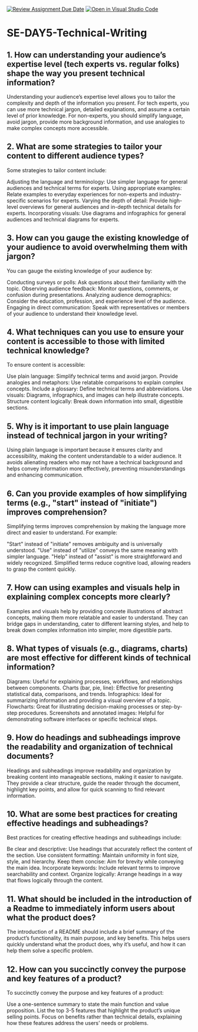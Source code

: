 [![Review Assignment Due Date](https://classroom.github.com/assets/deadline-readme-button-22041afd0340ce965d47ae6ef1cefeee28c7c493a6346c4f15d667ab976d596c.svg)](https://classroom.github.com/a/zsAR-pyY)
[![Open in Visual Studio Code](https://classroom.github.com/assets/open-in-vscode-2e0aaae1b6195c2367325f4f02e2d04e9abb55f0b24a779b69b11b9e10269abc.svg)](https://classroom.github.com/online_ide?assignment_repo_id=15710444&assignment_repo_type=AssignmentRepo)
# SE-DAY5-Technical-Writing
## 1. How can understanding your audience’s expertise level (tech experts vs. regular folks) shape the way you present technical information?
Understanding your audience’s expertise level allows you to tailor the complexity and depth of the information you present. For tech experts, you can use more technical jargon, detailed explanations, and assume a certain level of prior knowledge. For non-experts, you should simplify language, avoid jargon, provide more background information, and use analogies to make complex concepts more accessible.
## 2. What are some strategies to tailor your content to different audience types?
Some strategies to tailor content include:

Adjusting the language and terminology: Use simpler language for general audiences and technical terms for experts.
Using appropriate examples: Relate examples to everyday experiences for non-experts and industry-specific scenarios for experts.
Varying the depth of detail: Provide high-level overviews for general audiences and in-depth technical details for experts.
Incorporating visuals: Use diagrams and infographics for general audiences and technical diagrams for experts.
## 3. How can you gauge the existing knowledge of your audience to avoid overwhelming them with jargon?
You can gauge the existing knowledge of your audience by:

Conducting surveys or polls: Ask questions about their familiarity with the topic.
Observing audience feedback: Monitor questions, comments, or confusion during presentations.
Analyzing audience demographics: Consider the education, profession, and experience level of the audience.
Engaging in direct communication: Speak with representatives or members of your audience to understand their knowledge level.
## 4. What techniques can you use to ensure your content is accessible to those with limited technical knowledge?
To ensure content is accessible:

Use plain language: Simplify technical terms and avoid jargon.
Provide analogies and metaphors: Use relatable comparisons to explain complex concepts.
Include a glossary: Define technical terms and abbreviations.
Use visuals: Diagrams, infographics, and images can help illustrate concepts.
Structure content logically: Break down information into small, digestible sections.
## 5. Why is it important to use plain language instead of technical jargon in your writing?
Using plain language is important because it ensures clarity and accessibility, making the content understandable to a wider audience. It avoids alienating readers who may not have a technical background and helps convey information more effectively, preventing misunderstandings and enhancing communication.
## 6. Can you provide examples of how simplifying terms (e.g., "start" instead of "initiate") improves comprehension?
Simplifying terms improves comprehension by making the language more direct and easier to understand. For example:

"Start" instead of "initiate" removes ambiguity and is universally understood.
"Use" instead of "utilize" conveys the same meaning with simpler language.
"Help" instead of "assist" is more straightforward and widely recognized. Simplified terms reduce cognitive load, allowing readers to grasp the content quickly.
## 7. How can using examples and visuals help in explaining complex concepts more clearly?
Examples and visuals help by providing concrete illustrations of abstract concepts, making them more relatable and easier to understand. They can bridge gaps in understanding, cater to different learning styles, and help to break down complex information into simpler, more digestible parts.
## 8. What types of visuals (e.g., diagrams, charts) are most effective for different kinds of technical information?
Diagrams: Useful for explaining processes, workflows, and relationships between components.
Charts (bar, pie, line): Effective for presenting statistical data, comparisons, and trends.
Infographics: Ideal for summarizing information and providing a visual overview of a topic.
Flowcharts: Great for illustrating decision-making processes or step-by-step procedures.
Screenshots and annotated images: Helpful for demonstrating software interfaces or specific technical steps.
## 9. How do headings and subheadings improve the readability and organization of technical documents?
Headings and subheadings improve readability and organization by breaking content into manageable sections, making it easier to navigate. They provide a clear structure, guide the reader through the document, highlight key points, and allow for quick scanning to find relevant information.
## 10. What are some best practices for creating effective headings and subheadings?
Best practices for creating effective headings and subheadings include:

Be clear and descriptive: Use headings that accurately reflect the content of the section.
Use consistent formatting: Maintain uniformity in font size, style, and hierarchy.
Keep them concise: Aim for brevity while conveying the main idea.
Incorporate keywords: Include relevant terms to improve searchability and context.
Organize logically: Arrange headings in a way that flows logically through the content.

## 11. What should be included in the introduction of a Readme to immediately inform users about what the product does?
The introduction of a README should include a brief summary of the product’s functionality, its main purpose, and key benefits. This helps users quickly understand what the product does, why it’s useful, and how it can help them solve a specific problem.
## 12. How can you succinctly convey the purpose and key features of a product?
To succinctly convey the purpose and key features of a product:

Use a one-sentence summary to state the main function and value proposition.
List the top 3-5 features that highlight the product’s unique selling points.
Focus on benefits rather than technical details, explaining how these features address the users’ needs or problems.